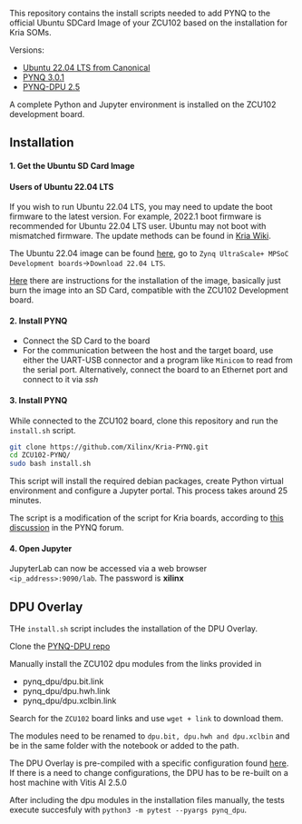 This repository contains the install scripts needed to add PYNQ to the official Ubuntu SDCard Image of your ZCU102 based on the installation for Kria SOMs.

Versions:
- [Ubuntu 22.04 LTS from Canonical]()
- [PYNQ 3.0.1](https://github.com/Xilinx/PYNQ)
- [PYNQ-DPU 2.5](https://github.com/Xilinx/DPU-PYNQ)

A complete Python and Jupyter environment is installed on the ZCU102 development board.

## Installation

#### 1. Get the Ubuntu SD Card Image 

#### Users of Ubuntu 22.04 LTS
If you wish to run Ubuntu 22.04 LTS, you may need to update the boot firmware to the latest version. For example, 2022.1 boot firmware is recommended for Ubuntu 22.04 LTS user. Ubuntu may not boot with mismatched firmware.
The update methods can be found in [Kria Wiki](https://xilinx-wiki.atlassian.net/wiki/spaces/A/pages/1641152513/Kria+K26+SOM#Ubuntu-LTS).

The Ubuntu 22.04 image can be found [here](https://ubuntu.com/download/amd), go to `Zynq UltraScale+ MPSoC Development boards`->`Download 22.04 LTS`.

[Here](https://xilinx-wiki.atlassian.net/wiki/spaces/A/pages/2363129857/Getting+Started+with+Certified+Ubuntu+22.04+LTS+for+Xilinx+Devices) there are instructions for the installation of the image, basically just burn the image into an SD Card, compatible with the ZCU102 Development board.

#### 2. Install PYNQ
- Connect the SD Card to the board
- For the communication between the host and the target board, use either the UART-USB connector and a program like `Minicom` to read from the serial port. Alternatively, connect the board to an Ethernet port and connect to it via *ssh*

#### 3. Install PYNQ
While connected to the ZCU102 board, clone this repository and run the `install.sh` script.

```bash
git clone https://github.com/Xilinx/Kria-PYNQ.git
cd ZCU102-PYNQ/
sudo bash install.sh 
```

This script will install the required debian packages, create Python virtual environment and configure a Jupyter portal.  This process takes around 25 minutes.

The script is a modification of the script for Kria boards, according to [this discussion](https://discuss.pynq.io/t/an-attempt-to-install-pynq-on-ubuntu-for-zcu102/3809) in the PYNQ forum.

#### 4. Open Jupyter

JupyterLab can now be accessed via a web browser `<ip_address>:9090/lab`. The password is **xilinx**

## DPU Overlay 
THe `install.sh` script includes the installation of the DPU Overlay.

Clone the [PYNQ-DPU repo](https://github.com/Xilinx/DPU-PYNQ/tree/master)

Manually install the ZCU102 dpu modules from the links provided in
- pynq_dpu/dpu.bit.link
- pynq_dpu/dpu.hwh.link
- pynq_dpu/dpu.xclbin.link

Search for the `ZCU102` board links and use `wget + link` to download them.

The modules need to be renamed to `dpu.bit, dpu.hwh and dpu.xclbin` and be in the same folder with the notebook or added to the path. 

The DPU Overlay is pre-compiled with a specific configuration found [here](https://github.com/Xilinx/DPU-PYNQ/tree/208a3d5175e19c0d7e2cc342aacb19b36b7738a6/boards/zcu102). If there is a need to change configurations, the DPU has to be re-built on a host machine with Vitis AI 2.5.0

After including the dpu modules in the installation files manually, the tests execute succesfuly with `python3 -m pytest --pyargs pynq_dpu`.
